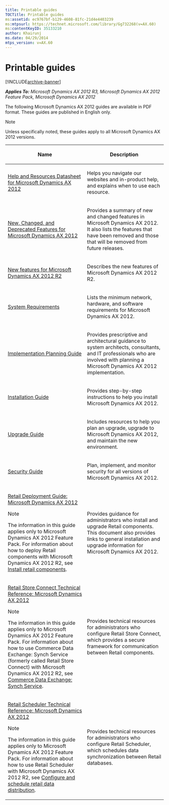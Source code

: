 ```yaml
---
title: Printable guides
TOCTitle: Printable guides
ms:assetid: ec9767bf-b129-4608-81fc-21d4e4403239
ms:mtpsurl: https://technet.microsoft.com/library/Gg732268(v=AX.60)
ms:contentKeyID: 35133210
author: Khairunj
ms.date: 04/29/2014
mtps_version: v=AX.60
---
```


# Printable guides 


[!INCLUDE[archive-banner](includes/archive-banner.md)]


_**Applies To:** Microsoft Dynamics AX 2012 R3, Microsoft Dynamics AX 2012 Feature Pack, Microsoft Dynamics AX 2012_

The following Microsoft Dynamics AX 2012 guides are available in PDF format. These guides are published in English only.


> [!NOTE]
> <P>Unless specifically noted, these guides apply to all Microsoft Dynamics AX 2012 versions.</P>



<table>
<colgroup>
<col style="width: 50%" />
<col style="width: 50%" />
</colgroup>
<thead>
<tr class="header">
<th><p>Name</p></th>
<th><p>Description</p></th>
</tr>
</thead>
<tbody>
<tr class="odd">
<td><p><a href="https://www.microsoft.com/en-us/download/details.aspx?displaylang=en%26id=29210">Help and Resources Datasheet for Microsoft Dynamics AX 2012</a></p></td>
<td><p>Helps you navigate our websites and in-product help, and explains when to use each resource.</p></td>
</tr>
<tr class="even">
<td><p><a href="https://go.microsoft.com/fwlink/?linkid=212966">New, Changed, and Deprecated Features for Microsoft Dynamics AX 2012</a></p></td>
<td><p>Provides a summary of new and changed features in Microsoft Dynamics AX 2012. It also lists the features that have been removed and those that will be removed from future releases.</p></td>
</tr>
<tr class="odd">
<td><p><a href="https://go.microsoft.com/fwlink/?linkid=272587">New features for Microsoft Dynamics AX 2012 R2</a></p></td>
<td><p>Describes the new features of Microsoft Dynamics AX 2012 R2.</p></td>
</tr>
<tr class="even">
<td><p><a href="https://go.microsoft.com/fwlink/?linkid=165377">System Requirements</a></p></td>
<td><p>Lists the minimum network, hardware, and software requirements for Microsoft Dynamics AX 2012.</p></td>
</tr>
<tr class="odd">
<td><p><a href="https://go.microsoft.com/fwlink/?linkid=163797">Implementation Planning Guide</a></p></td>
<td><p>Provides prescriptive and architectural guidance to system architects, consultants, and IT professionals who are involved with planning a Microsoft Dynamics AX 2012 implementation.</p></td>
</tr>
<tr class="even">
<td><p><a href="https://go.microsoft.com/fwlink/?linkid=163796">Installation Guide</a></p></td>
<td><p>Provides step-by-step instructions to help you install Microsoft Dynamics AX 2012.</p></td>
</tr>
<tr class="odd">
<td><p><a href="https://go.microsoft.com/fwlink/?linkid=163798">Upgrade Guide</a></p></td>
<td><p>Includes resources to help you plan an upgrade, upgrade to Microsoft Dynamics AX 2012, and maintain the new environment.</p></td>
</tr>
<tr class="even">
<td><p><a href="https://go.microsoft.com/fwlink/?linkid=320071">Security Guide</a></p></td>
<td><p>Plan, implement, and monitor security for all versions of Microsoft Dynamics AX 2012.</p></td>
</tr>
<tr class="odd">
<td><p><a href="https://go.microsoft.com/fwlink/?linkid=231846">Retail Deployment Guide: Microsoft Dynamics AX 2012</a></p>
<div class="alert">

> [!NOTE]
> <P>The information in this guide applies only to Microsoft Dynamics AX 2012 Feature Pack. For information about how to deploy Retail components with Microsoft Dynamics AX 2012 R2, see <A href="install-retail-components.md">Install retail components</A>.</P>


</div></td>
<td><p>Provides guidance for administrators who install and upgrade Retail components. This document also provides links to general installation and upgrade information for Microsoft Dynamics AX 2012.</p></td>
</tr>
<tr class="even">
<td><p><a href="https://go.microsoft.com/fwlink/?linkid=231847">Retail Store Connect Technical Reference: Microsoft Dynamics AX 2012</a></p>
<div class="alert">

> [!NOTE]
> <P>The information in this guide applies only to Microsoft Dynamics AX 2012 Feature Pack. For information about how to use Commerce Data Exchange: Synch Service (formerly called Retail Store Connect) with Microsoft Dynamics AX 2012 R2, see <A href="commerce-data-exchange-synch-service.md">Commerce Data Exchange: Synch Service</A>.</P>


</div></td>
<td><p>Provides technical resources for administrators who configure Retail Store Connect, which provides a secure framework for communication between Retail components.</p></td>
</tr>
<tr class="odd">
<td><p><a href="https://go.microsoft.com/fwlink/?linkid=231848">Retail Scheduler Technical Reference: Microsoft Dynamics AX 2012</a></p>
<div class="alert">

> [!NOTE]
> <P>The information in this guide applies only to Microsoft Dynamics AX 2012 Feature Pack. For information about how to use Retail Scheduler with Microsoft Dynamics AX 2012 R2, see <A href="configure-and-schedule-retail-data-distribution.md">Configure and schedule retail data distribution</A>.</P>


</div></td>
<td><p>Provides technical resources for administrators who configure Retail Scheduler, which schedules data synchronization between Retail databases.</p></td>
</tr>
</tbody>
</table>

  


